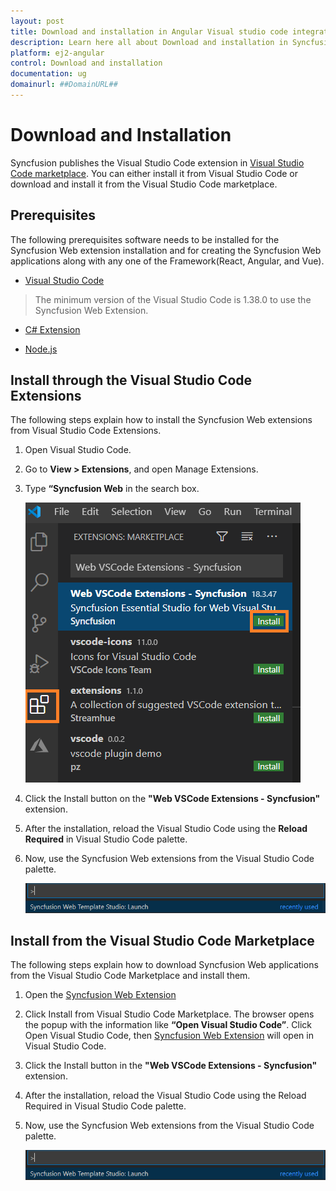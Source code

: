 ```yaml
---
layout: post
title: Download and installation in Angular Visual studio code integration component | Syncfusion
description: Learn here all about Download and installation in Syncfusion Angular Visual studio code integration component of Syncfusion Essential JS 2 and more.
platform: ej2-angular
control: Download and installation 
documentation: ug
domainurl: ##DomainURL##
---
```


# Download and Installation

Syncfusion publishes the Visual Studio Code extension in [Visual Studio Code marketplace](https://marketplace.visualstudio.com/items?itemName=SyncfusionInc.Angular-VSCode-Extensions). You can either install it from Visual Studio Code or download and install it from the Visual Studio Code marketplace.

## Prerequisites

The following prerequisites software needs to be installed for the Syncfusion Web extension installation and for creating the Syncfusion Web applications along with any one of the Framework(React, Angular, and Vue).

* [Visual Studio Code](https://code.visualstudio.com/download)

 > The minimum version of the Visual Studio Code is 1.38.0 to use the Syncfusion Web Extension.

* [C# Extension](https://marketplace.visualstudio.com/items?itemName=ms-vscode.csharp)

* [Node.js](https://nodejs.org/en/download/)

## Install through the Visual Studio Code Extensions

The following steps explain how to install the Syncfusion Web extensions from Visual Studio Code Extensions.

1. Open Visual Studio Code.

2. Go to **View > Extensions**, and open Manage Extensions.

3. Type **“Syncfusion Web** in the search box.

     ![Extension](images/Extension.png)

4. Click the Install button on the **"Web VSCode Extensions - Syncfusion"** extension.

5. After the installation, reload the Visual Studio Code using the **Reload Required** in Visual Studio Code palette.

6. Now, use the Syncfusion Web extensions from the Visual Studio Code palette.

     ![CreateProjectPalette](images/CreateProjectPalette.png)

## Install from the Visual Studio Code Marketplace

The following steps explain how to download Syncfusion Web applications from the Visual Studio Code Marketplace and install them.

1. Open the [Syncfusion Web Extension](https://marketplace.visualstudio.com/items?itemName=SyncfusionInc.Web-VSCode-Extensions)

2. Click Install from Visual Studio Code Marketplace. The browser opens the popup with the information like **“Open Visual Studio Code”**. Click Open Visual Studio Code, then [Syncfusion Web Extension](https://marketplace.visualstudio.com/items?itemName=SyncfusionInc.Angular-VSCode-Extensions) will open in Visual Studio Code.

3. Click the Install button in the **"Web VSCode Extensions - Syncfusion"** extension.

4. After the installation, reload the Visual Studio Code using the Reload Required in Visual Studio Code palette.

5. Now, use the Syncfusion Web extensions from the Visual Studio Code palette.

     ![CreateProjectPalette](images/CreateProjectPalette.png)